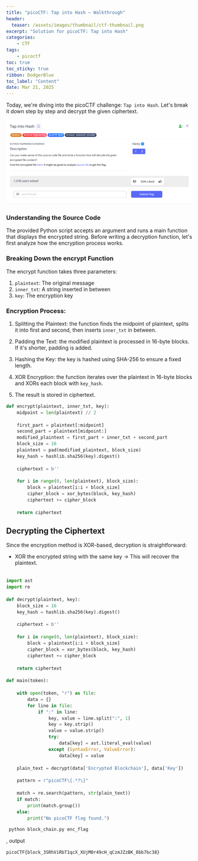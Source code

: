 ```yaml
---
title: "picoCTF: Tap into Hash – Walkthrough"
header:
  teaser: /assets/images/thumbnail/ctf-thumbnail.png
excerpt: "Solution for picoCTF: Tap into Hash"
categories:
    - CTF
tags:
    - picoctf
toc: true
toc_sticky: true
ribbon: DodgerBlue
toc_label: "Content"
date: Mar 21, 2025
---
```


Today, we're diving into the picoCTF challenge: `Tap into Hash`. Let's break it down step by step and decrypt the given ciphertext.

![alt text](/assets/images/posts/ctf/picoctf-tap-into-hash/ctf-image.png)


### Understanding the Source Code

The provided Python script accepts an argument and runs a main function that displays the encrypted string. Before writing a decryption function, let's first analyze how the encryption process works.


### Breaking Down the encrypt Function

The encrypt function takes three parameters:

1. `plaintext`: The original message
2. `inner_txt`: A string inserted in between
3. `key`: The encryption key

### Encryption Process:

  1. Splitting the Plaintext: the function finds the midpoint of plaintext, splits it into first and second, then inserts `inner_txt` in between.

  2. Padding the Text: the modified plaintext is processed in 16-byte blocks. If it's shorter, padding is added.

  3. Hashing the Key: the key is hashed using SHA-256 to ensure a fixed length.

  4. XOR Encryption: the function iterates over the plaintext in 16-byte blocks and XORs each block with `key_hash`.
  
  5. The result is stored in ciphertext.


```py
def encrypt(plaintext, inner_txt, key):
    midpoint = len(plaintext) // 2

    first_part = plaintext[:midpoint]
    second_part = plaintext[midpoint:]
    modified_plaintext = first_part + inner_txt + second_part
    block_size = 16
    plaintext = pad(modified_plaintext, block_size)
    key_hash = hashlib.sha256(key).digest()

    ciphertext = b''

    for i in range(0, len(plaintext), block_size):
        block = plaintext[i:i + block_size]
        cipher_block = xor_bytes(block, key_hash)
        ciphertext += cipher_block

    return ciphertext
```

## Decrypting the Ciphertext

Since the encryption method is XOR-based, decryption is straightforward:

- XOR the encrypted string with the same key → This will recover the plaintext.

```python

import ast
import re

def decrypt(plaintext, key):
    block_size = 16
    key_hash = hashlib.sha256(key).digest()

    ciphertext = b''

    for i in range(0, len(plaintext), block_size):
        block = plaintext[i:i + block_size]
        cipher_block = xor_bytes(block, key_hash)
        ciphertext += cipher_block

    return ciphertext
    
def main(token):

    with open(token, "r") as file:
        data = {}
        for line in file:
            if ":" in line:
                key, value = line.split(":", 1)
                key = key.strip()
                value = value.strip()
                try:
                    data[key] = ast.literal_eval(value)
                except (SyntaxError, ValueError):
                    data[key] = value

    plain_text = decrypt(data['Encrypted Blockchain'], data['Key'])

    pattern = r"picoCTF\{.*?\}"

    match = re.search(pattern, str(plain_text))
    if match:
        print(match.group())
    else:
        print("No picoCTF flag found.")
```

```bash
 python block_chain.py enc_flag
```

, output

```text
picoCTF{block_3SRhViRbT1qcX_XUjM0r49cH_qCzmJZzBK_8bb7bc38}
```